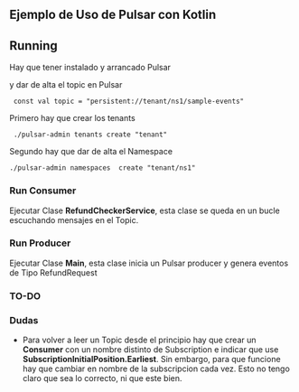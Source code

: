 Ejemplo de Uso de Pulsar con Kotlin
--


## Running

Hay que tener instalado y arrancado Pulsar

y dar de alta el topic en Pulsar

     const val topic = "persistent://tenant/ns1/sample-events"

Primero hay que crear los tenants

     ./pulsar-admin tenants create "tenant" 

Segundo hay que dar de alta el Namespace

    ./pulsar-admin namespaces  create "tenant/ns1"      


### Run Consumer

Ejecutar Clase **RefundCheckerService**, esta clase se queda en un bucle
escuchando mensajes en el Topic.

### Run Producer

Ejecutar Clase **Main**, esta clase inicia un Pulsar producer y genera eventos de Tipo RefundRequest



### TO-DO



### Dudas

- Para volver a leer un Topic desde el principio hay que crear un **Consumer** con un nombre distinto de 
Subscription e indicar que use **SubscriptionInitialPosition.Earliest**.
Sin embargo, para que funcione hay que cambiar en nombre de la subscripcion cada vez. Esto no tengo claro que sea lo 
correcto, ni que este bien.